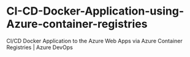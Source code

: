 # CI-CD-Docker-Application-using-Azure-container-registries
CI/CD Docker Application to the Azure Web Apps via Azure Container Registries | Azure DevOps
